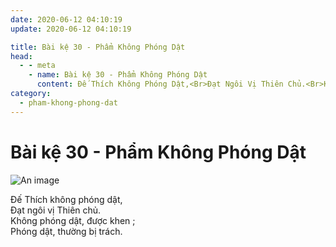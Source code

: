 ```yaml
---
date: 2020-06-12 04:10:19
update: 2020-06-12 04:10:19

title: Bài kệ 30 - Phẩm Không Phóng Dật
head:
  - - meta
    - name: Bài kệ 30 - Phẩm Không Phóng Dật
      content: Ðế Thích Không Phóng Dật,<Br>Ðạt Ngôi Vị Thiên Chủ.<Br>Không Phóng Dật, Được Khen ;<Br>Phóng Dật, Thường Bị Trách.<Br>
category:
  - pham-khong-phong-dat
---
```


# Bài kệ 30 - Phẩm Không Phóng Dật

![An image](/img/pham-khong-phong-dat/pham-khong-phong-dat-030.jpg)

Ðế Thích không phóng dật,<br>Ðạt ngôi vị Thiên chủ.<br>Không phóng dật, được khen ;<br>Phóng dật, thường bị trách.<br>
